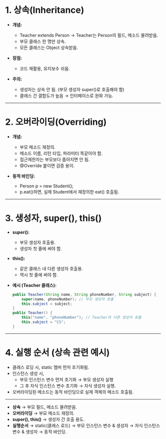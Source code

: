 # 1. 상속(Inheritance)  
- **개념:**  
  - Teacher extends Person → Teacher는 Person의 필드, 메소드 물려받음.  
  - 부모 클래스 한 명만 상속.  
  - 모든 클래스는 Object 상속받음.  

- **장점:**  
  - 코드 재활용, 유지보수 쉬움.  

- **주의:**  
  - 생성자는 상속 안 됨. (부모 생성자 super()로 호출해야 함)  
  - 클래스 간 결합도가 높음 → 인터페이스로 완화 가능.

---

# 2. 오버라이딩(Overriding)  
- **개념:**  
  - 부모 메소드 재정의.  
  - 메소드 이름, 리턴 타입, 파라미터 똑같아야 함.  
  - 접근제한자는 부모보다 좁아지면 안 됨.  
  - @Override 붙이면 검증 용이.

- **동적 바인딩:**  
  - Person p = new Student();  
  - p.eat()하면, 실제 Student에서 재정의한 eat() 호출됨.

---

# 3. 생성자, super(), this()  
- **super():**  
  - 부모 생성자 호출용.  
  - 생성자 첫 줄에 써야 함.

- **this():**  
  - 같은 클래스 내 다른 생성자 호출용.  
  - 역시 첫 줄에 써야 함.

- **예시 (Teacher 클래스):**  
  ```java
  public Teacher(String name, String phoneNumber, String subject) {
      super(name, phoneNumber); // 부모 생성자 호출  
      this.subject = subject;
  }
  public Teacher() {
      this("name", "phoneNumber"); // Teacher의 다른 생성자 호출  
      this.subject = "CS";
  }
  ```

---

# 4. 실행 순서 (상속 관련 예시)  
- 클래스 로딩 시, static 멤버 먼저 초기화됨.  
- 인스턴스 생성 시,  
  - 부모 인스턴스 변수 먼저 초기화 → 부모 생성자 실행  
  - 그 후 자식 인스턴스 변수 초기화 → 자식 생성자 실행.  
- 오버라이딩된 메소드는 동적 바인딩으로 실제 객체의 메소드 호출됨.

---

- **상속** → 부모 필드, 메소드 물려받음.  
- **오버라이딩** → 부모 메소드 재정의.  
- **super(), this()** → 생성자 간 호출 용도.  
- **실행순서** → static(클래스 로드) → 부모 인스턴스 변수 & 생성자 → 자식 인스턴스 변수 & 생성자 → 동적 바인딩.

